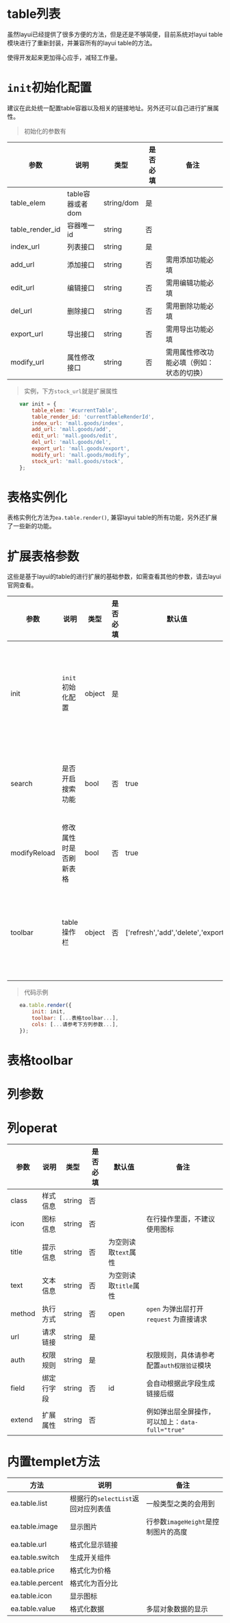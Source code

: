 # table列表
虽然layui已经提供了很多方便的方法，但是还是不够简便，目前系统对layui table模块进行了重新封装，并兼容所有的layui table的方法。

使得开发起来更加得心应手，减轻工作量。

# `init`初始化配置

建议在此处统一配置table容器以及相关的链接地址。另外还可以自己进行扩展属性。

> 初始化的参数有

| 参数 | 说明 | 类型 | 是否必填 | 备注|
| --- | --- | --- |--- |--- |
| table_elem | table容器或者dom | string/dom| 是 |   |
| table_render_id | 容器唯一 id | string | 否 | |
| index_url | 列表接口 | string| 是 | |
| add_url | 添加接口 | string| 否 | 需用添加功能必填 |
| edit_url | 编辑接口 | string| 否 | 需用编辑功能必填 |
| del_url | 删除接口 | string| 否 | 需用删除功能必填 |
| export_url | 导出接口 | string| 否 | 需用导出功能必填 |
| modify_url | 属性修改接口 | string| 否 | 需用属性修改功能必填（例如：状态的切换） |

> 实例，下方`stock_url`就是扩展属性

```js
    var init = {
        table_elem: '#currentTable',
        table_render_id: 'currentTableRenderId',
        index_url: 'mall.goods/index',
        add_url: 'mall.goods/add',
        edit_url: 'mall.goods/edit',
        del_url: 'mall.goods/del',
        export_url: 'mall.goods/export',
        modify_url: 'mall.goods/modify',
        stock_url: 'mall.goods/stock',
    };
```

# 表格实例化

表格实例化方法为`ea.table.render()`, 兼容layui table的所有功能，另外还扩展了一些新的功能。

# 扩展表格参数

这些是基于layui的table的进行扩展的基础参数，如需查看其他的参数，请去layui官网查看。
 
| 参数 | 说明 | 类型 | 是否必填| 默认值 | 备注|
| --- | --- | --- |--- | --- | --- |
| init | `init`初始化配置 | object| 是 | |  一般情况下，请传入上方配置好的初始化参数 |
| search | 是否开启搜索功能 | bool| 否 | true | 开启会自动根据`列`生成搜索表单 |
| modifyReload | 修改属性时是否刷新表格 | bool| 否 | true |  |
| toolbar | table操作栏 | object| 否 | ['refresh','add','delete','export'] | 除了这些内置的，还可以自己进行扩展 |

> 代码示例

```js
    ea.table.render({
        init: init,
        toolbar: [...表格toolbar...],
        cols: [...请参考下方列参数...],
    });
```

# 表格toolbar

# 列参数

# 列operat

| 参数 | 说明 | 类型 | 是否必填| 默认值 | 备注|
| --- | --- | --- |--- | --- | --- |
| class | 样式信息 | string| 否 | |   |
| icon | 图标信息 | string| 否 | | 在行操作里面，不建议使用图标 |
| title | 提示信息 | string| 否 | 为空则读取`text`属性 | |
| text | 文本信息 | string| 否 | 为空则读取`title`属性 | |
| method | 执行方式 | string| 否 | open | `open` 为弹出层打开  `request` 为直接请求|
| url | 请求链接 | string| 是 | | |
| auth | 权限规则 | string| 是 | | 权限规则，具体请参考配置`auth权限验证`模块 |
| field | 绑定行字段 | string| 否 | id | 会自动根据此字段生成链接后缀 |
| extend | 扩展属性 | string| 否 | | 例如弹出层全屏操作，可以加上：`data-full="true"` |

# 内置templet方法

| 方法 | 说明 | 备注|
| --- | --- | --- |
| ea.table.list | 根据行的`selectList`返回对应列表值 | 一般类型之类的会用到 |
| ea.table.image | 显示图片 | 行参数`imageHeight`是控制图片的高度 |
| ea.table.url | 格式化显示链接 |  |
| ea.table.switch | 生成开关组件 |  |
| ea.table.price | 格式化为价格 |  |
| ea.table.percent | 格式化为百分比 |  |
| ea.table.icon | 显示图标 |  |
| ea.table.value | 格式化数据 | 多层对象数据的显示 |
